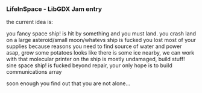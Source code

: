 ### LifeInSpace - LibGDX Jam entry

the current idea is:

you fancy space ship! is hit by something and you must land.
you crash land on a large asteroid/small moon/whatevs 
ship is fucked
you lost most of your supplies because reasons
you need to find source of water and power asap, grow some potatoes
looks like there is some ice nearby, we can work with that
molecular printer on the ship is mostly undamaged, build stuff!
sine space ship! is fucked beyond repair, your only hope is to build communications array

soon enough you find out that you are not alone...

